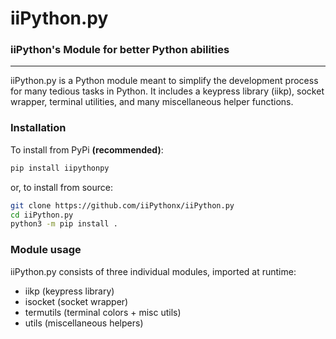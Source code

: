 # iiPython.py
### iiPython's Module for better Python abilities
---

iiPython.py is a Python module meant to simplify the development process for many tedious tasks in Python. It includes a keypress library (iikp), socket wrapper, terminal utilities, and many miscellaneous helper functions.

### Installation

To install from PyPi **(recommended)**:
```sh
pip install iipythonpy
```
or, to install from source:
```sh
git clone https://github.com/iiPythonx/iiPython.py
cd iiPython.py
python3 -m pip install .
```

### Module usage

iiPython.py consists of three individual modules, imported at runtime:
- iikp (keypress library)
- isocket (socket wrapper)
- termutils (terminal colors + misc utils)
- utils (miscellaneous helpers)
